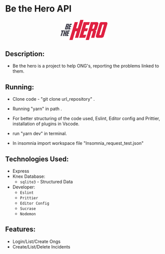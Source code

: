 <head>
	<h1>  Be the Hero API</h1>
</head>
<body>
	<p align="center">
  <img src="logo.svg" width="150" title="Be the Hero">
</p>
<div>

  ##  Description:
   - Be the hero is a project to help ONG's, reporting the problems linked to them.

  ##  Running:
   - Clone code - "git clone url_repository" .
   - Running "yarn" in path .
   - For better structuring of the code used, Eslint, Editor config and Prittier, installation of plugins in Vscode.

   - run "yarn dev" in terminal.

   - In insomnia import workspace file "Insomnia_request_test.json"

   ##  Technologies Used:
   - Express
   - Knex
   Database:
        - `sqlite3` - Structured Data
   - Developer:
        - `Eslint`
        - `Prittier`
        - `Editor Config`
        - `Sucrase`
        - `Nodemon`

  ## Features:
  - Login/List/Create Ongs
  - Create/List/Delete Incidents


</div>

</body>
